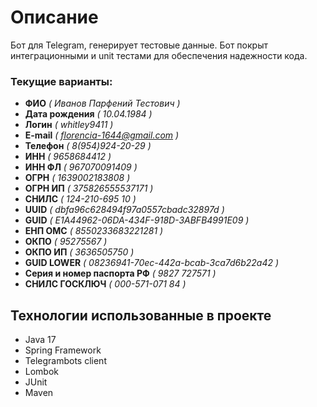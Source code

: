 # Описание

Бот для Telegram, генерирует тестовые данные. Бот покрыт интеграционными и unit тестами для обеспечения надежности кода.

### Текущие варианты:

- **ФИО** _( Иванов Парфений Тестович )_
- **Дата рождения** _( 10.04.1984 )_
- **Логин** _( whitley9411 )_
- **E-mail** _( florencia-1644@gmail.com )_
- **Телефон** _( 8(954)924-20-29 )_
- **ИНН** _( 9658684412 )_
- **ИНН ФЛ** _( 967070091409 )_
- **ОГРН** _( 1639002183808 )_
- **ОГРН ИП** _( 375826555537171 )_
- **СНИЛС** _( 124-210-695 10 )_
- **UUID** _( dbfa96c628494f97a0557cbadc32897d )_
- **GUID** _( E1A44962-06DA-434F-918D-3ABFB4991E09 )_
- **ЕНП ОМС** _( 8550233683221281 )_
- **ОКПО** _( 95275567 )_
- **ОКПО ИП** _( 3636505750 )_
- **GUID LOWER** _( 08236941-70ec-442a-bcab-3ca7d6b22a42 )_
- **Серия и номер паспорта РФ** _( 9827 727571 )_
- **СНИЛС ГОСКЛЮЧ** _( 000-571-071 84 )_

## Технологии использованные в проекте

- Java 17
- Spring Framework
- Telegrambots client
- Lombok
- JUnit
- Maven